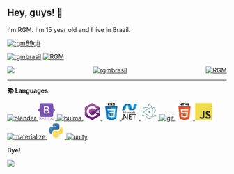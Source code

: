 ## Hey, guys! 👋

I'm RGM. I'm 15 year old and I live in Brazil.

<p align="left"> <a href="https://github.com/ryo-ma/github-profile-trophy"><img src="https://github-profile-trophy.vercel.app/?username=rgm89git&theme=flat" alt="rgm89git" /></a> </p>

<p align="left"> <a href="https://twitter.com/rgmbrasil" target="blank"><img src="https://img.shields.io/twitter/follow/RGMBrasil?color=blue&logo=twitter&logoColor=white&style=for-the-badge" alt="rgmbrasil" /></a> <a href="https://www.youtube.com/c/rgm89" target="blank"><img src="https://img.shields.io/youtube/channel/subscribers/UCg60xKwVkUnKJYajM8cEfkw?logo=youtube&style=for-the-badge" alt="RGM" /></a> </p>

<div style="display:flex;flex-direction:row;justify-content:space-between;">
  <img src="https://img.shields.io/badge/Discord-RGMOfficial%230679-%235865F2?logo=discord&style=for-the-badge&logoColor=white" />
  <a href="https://twitter.com/rgmbrasil" target="blank"><img src="https://img.shields.io/twitter/follow/RGMBrasil?color=blue&logo=twitter&logoColor=white&style=for-the-badge" alt="rgmbrasil" /></a>
  <a href="https://www.youtube.com/c/rgm89" target="blank"><img src="https://img.shields.io/youtube/channel/subscribers/UCg60xKwVkUnKJYajM8cEfkw?logo=youtube&style=for-the-badge" alt="RGM" /></a>
</div>

<hr/>

**📚 Languages:**
<p align="left"> <a href="https://www.blender.org/" target="_blank"> <img src="https://download.blender.org/branding/community/blender_community_badge_white.svg" alt="blender" width="40" height="40"/> </a> <a href="https://getbootstrap.com" target="_blank"> <img src="https://raw.githubusercontent.com/devicons/devicon/master/icons/bootstrap/bootstrap-plain-wordmark.svg" alt="bootstrap" width="40" height="40"/> </a> <a href="https://bulma.io/" target="_blank"> <img src="https://raw.githubusercontent.com/gilbarbara/logos/804dc257b59e144eaca5bc6ffd16949752c6f789/logos/bulma.svg" alt="bulma" width="40" height="40"/> </a> <a href="https://www.w3schools.com/cs/" target="_blank"> <img src="https://raw.githubusercontent.com/devicons/devicon/master/icons/csharp/csharp-original.svg" alt="csharp" width="40" height="40"/> </a> <a href="https://www.w3schools.com/css/" target="_blank"> <img src="https://raw.githubusercontent.com/devicons/devicon/master/icons/css3/css3-original-wordmark.svg" alt="css3" width="40" height="40"/> </a> <a href="https://dotnet.microsoft.com/" target="_blank"> <img src="https://raw.githubusercontent.com/devicons/devicon/master/icons/dot-net/dot-net-original-wordmark.svg" alt="dotnet" width="40" height="40"/> </a> <a href="https://www.electronjs.org" target="_blank"> <img src="https://raw.githubusercontent.com/devicons/devicon/master/icons/electron/electron-original.svg" alt="electron" width="40" height="40"/> </a> <a href="https://git-scm.com/" target="_blank"> <img src="https://www.vectorlogo.zone/logos/git-scm/git-scm-icon.svg" alt="git" width="40" height="40"/> </a> <a href="https://www.w3.org/html/" target="_blank"> <img src="https://raw.githubusercontent.com/devicons/devicon/master/icons/html5/html5-original-wordmark.svg" alt="html5" width="40" height="40"/> </a> <a href="https://developer.mozilla.org/en-US/docs/Web/JavaScript" target="_blank"> <img src="https://raw.githubusercontent.com/devicons/devicon/master/icons/javascript/javascript-original.svg" alt="javascript" width="40" height="40"/> </a> <a href="https://materializecss.com/" target="_blank"> <img src="https://raw.githubusercontent.com/prplx/svg-logos/5585531d45d294869c4eaab4d7cf2e9c167710a9/svg/materialize.svg" alt="materialize" width="40" height="40"/> </a> <a href="https://www.python.org" target="_blank"> <img src="https://raw.githubusercontent.com/devicons/devicon/master/icons/python/python-original.svg" alt="python" width="40" height="40"/> </a> <a href="https://unity.com/" target="_blank"> <img src="https://www.vectorlogo.zone/logos/unity3d/unity3d-icon.svg" alt="unity" width="40" height="40"/> </a> </p>

**Bye!**

<img src="https://user-images.githubusercontent.com/40833244/150798996-fb3b982c-7921-4e19-b284-d6f6be6785a5.png" height="140" />

